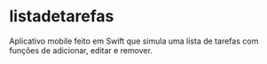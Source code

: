 # listadetarefas
Aplicativo mobile feito em Swift que simula uma lista de tarefas com funções de adicionar, editar e remover.
